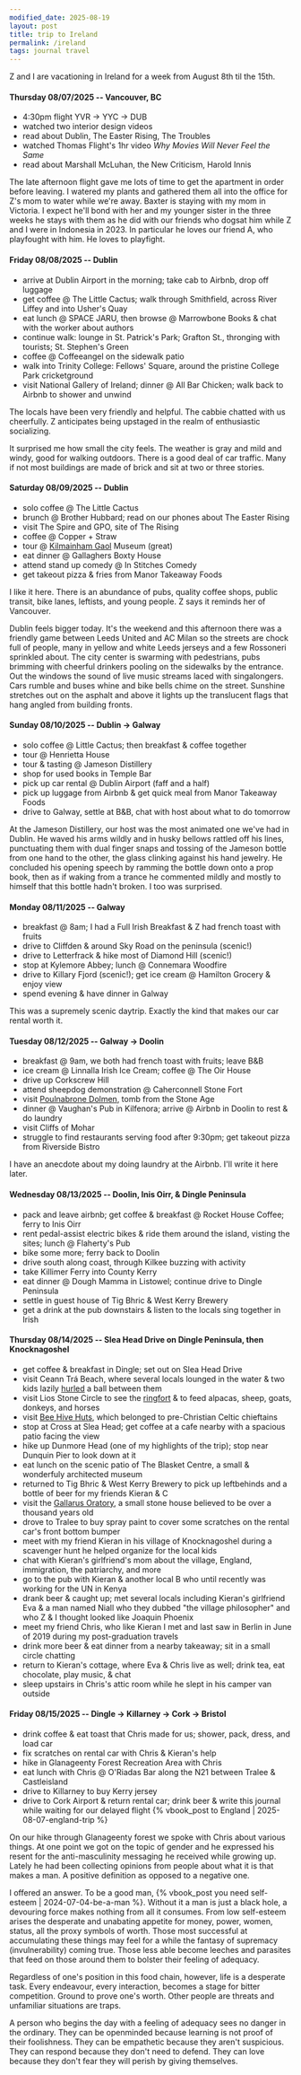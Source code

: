 ```yaml
---
modified_date: 2025-08-19
layout: post
title: trip to Ireland
permalink: /ireland
tags: journal travel
---
```


Z and I are vacationing in Ireland for a week from August 8th til the 15th.
<!--more-->

#### Thursday 08/07/2025 -- Vancouver, BC

- 4:30pm flight YVR -> YYC -> DUB
- watched two interior design videos
- read about Dublin, The Easter Rising, The Troubles
- watched Thomas Flight's 1hr video _Why Movies Will Never Feel the Same_
- read about Marshall McLuhan, the New Criticism, Harold Innis

The late afternoon flight gave me lots of time to get the apartment in order before leaving.
I watered my plants and gathered them all into the office for Z's mom to water while we're away.
Baxter is staying with my mom in Victoria.
I expect he'll bond with her and my younger sister in the three weeks he stays with them as he did with our friends who dogsat him while Z and I were in Indonesia in 2023.
In particular he loves our friend A, who playfought with him.
He loves to playfight.

#### Friday 08/08/2025 -- Dublin

- arrive at Dublin Airport in the morning; take cab to Airbnb, drop off luggage
- get coffee @ The Little Cactus; walk through Smithfield, across River Liffey and into Usher's Quay
- eat lunch @ SPACE JARU, then browse @ Marrowbone Books & chat with the worker about authors
- continue walk: lounge in St. Patrick's Park; Grafton St., thronging with tourists; St. Stephen's Green
- coffee @ Coffeeangel on the sidewalk patio
- walk into Trinity College: Fellows' Square, around the pristine College Park cricketground
- visit National Gallery of Ireland; dinner @ All Bar Chicken; walk back to Airbnb to shower and unwind

The locals have been very friendly and helpful.
The cabbie chatted with us cheerfully.
Z anticipates being upstaged in the realm of enthusiastic socializing.

It surprised me how small the city feels.
The weather is gray and mild and windy, good for walking outdoors.
There is a good deal of car traffic.
Many if not most buildings are made of brick and sit at two or three stories.

#### Saturday 08/09/2025 -- Dublin

- solo coffee @ The Little Cactus
- brunch @ Brother Hubbard; read on our phones about The Easter Rising
- visit The Spire and GPO, site of The Rising
- coffee @ Copper + Straw
- tour @ [Kilmainham Gaol](https://en.wikipedia.org/wiki/Kilmainham_Gaol) Museum (great)
- eat dinner @ Gallaghers Boxty House
- attend stand up comedy @ In Stitches Comedy
- get takeout pizza & fries from Manor Takeaway Foods

I like it here.
There is an abundance of pubs, quality coffee shops, public transit, bike lanes, leftists, and young people.
Z says it reminds her of Vancouver.

Dublin feels bigger today.
It's the weekend and this afternoon there was a friendly game between Leeds United and AC Milan so the streets are chock full of people, many in yellow and white Leeds jerseys and a few Rossoneri sprinkled about.
The city center is swarming with pedestrians, pubs brimming with cheerful drinkers pooling on the sidewalks by the entrance.
Out the windows the sound of live music streams laced with singalongers.
Cars rumble and buses whine and bike bells chime on the street.
Sunshine stretches out on the asphalt and above it lights up the translucent flags that hang angled from building fronts.

#### Sunday 08/10/2025 -- Dublin -> Galway

- solo coffee @ Little Cactus; then breakfast & coffee together
- tour @ Henrietta House
- tour & tasting @ Jameson Distillery
- shop for used books in Temple Bar
- pick up car rental @ Dublin Airport (faff and a half)
- pick up luggage from Airbnb & get quick meal from Manor Takeaway Foods
- drive to Galway, settle at B&B, chat with host about what to do tomorrow

At the Jameson Distillery, our host was the most animated one we've had in Dublin.
He waved his arms wildly and in husky bellows rattled off his lines, punctuating them with dual finger snaps and tossing of the Jameson bottle from one hand to the other, the glass clinking against his hand jewelry.
He concluded his opening speech by ramming the bottle down onto a prop book, then as if waking from a trance he commented mildly and mostly to himself that this bottle hadn't broken.
I too was surprised.

#### Monday 08/11/2025 -- Galway

- breakfast @ 8am; I had a Full Irish Breakfast & Z had french toast with fruits
- drive to Cliffden & around Sky Road on the peninsula (scenic!)
- drive to Letterfrack & hike most of Diamond Hill (scenic!)
- stop at Kylemore Abbey; lunch @ Connemara Woodfire
- drive to Killary Fjord (scenic!); get ice cream @ Hamilton Grocery & enjoy view
- spend evening & have dinner in Galway

This was a supremely scenic daytrip.
Exactly the kind that makes our car rental worth it.

#### Tuesday 08/12/2025 -- Galway -> Doolin

- breakfast @ 9am, we both had french toast with fruits; leave B&B
- ice cream @ Linnalla Irish Ice Cream; coffee @ The Oir House
- drive up Corkscrew Hill
- attend sheepdog demonstration @ Caherconnell Stone Fort
- visit [Poulnabrone Dolmen](https://en.wikipedia.org/wiki/Poulnabrone_dolmen), tomb from the Stone Age
- dinner @ Vaughan's Pub in Kilfenora; arrive @ Airbnb in Doolin to rest & do laundry
- visit Cliffs of Mohar
- struggle to find restaurants serving food after 9:30pm; get takeout pizza from Riverside Bistro

I have an anecdote about my doing laundry at the Airbnb.
I'll write it here later.

#### Wednesday 08/13/2025 -- Doolin, Inis Oirr, & Dingle Peninsula

- pack and leave airbnb; get coffee & breakfast @ Rocket House Coffee; ferry to Inis Oirr
- rent pedal-assist electric bikes & ride them around the island, visting the sites; lunch @ Flaherty's Pub
- bike some more; ferry back to Doolin
- drive south along coast, through Kilkee buzzing with activity
- take Killimer Ferry into County Kerry
- eat dinner @ Dough Mamma in Listowel; continue drive to Dingle Peninsula
- settle in guest house of Tig Bhric & West Kerry Brewery
- get a drink at the pub downstairs & listen to the locals sing together in Irish

#### Thursday 08/14/2025 -- Slea Head Drive on Dingle Peninsula, then Knocknagoshel

- get coffee & breakfast in Dingle; set out on Slea Head Drive
- visit Ceann Trá Beach, where several locals lounged in the water & two kids lazily [hurled](https://en.wikipedia.org/wiki/Hurling) a ball between them
- visit Lios Stone Circle to see the [ringfort](https://en.wikipedia.org/wiki/Ringfort) & to feed alpacas, sheep, goats, donkeys, and horses
- visit [Bee Hive Huts](https://en.wikipedia.org/wiki/Cloch%C3%A1n), which belonged to pre-Christian Celtic chieftains
- stop at Cross at Slea Head; get coffee at a cafe nearby with a spacious patio facing the view
- hike up Dunmore Head (one of my highlights of the trip); stop near Dunquin Pier to look down at it
- eat lunch on the scenic patio of The Blasket Centre, a small & wonderfuly architected museum
- returned to Tig Bhric & West Kerry Brewery to pick up leftbehinds and a bottle of beer for my friends Kieran & C
- visit the [Gallarus Oratory](https://en.wikipedia.org/wiki/Gallarus_Oratory), a small stone house believed to be over a thousand years old
- drove to Tralee to buy spray paint to cover some scratches on the rental car's front bottom bumper
- meet with my friend Kieran in his village of Knocknagoshel during a scavenger hunt he helped organize for the local kids
- chat with Kieran's girlfriend's mom about the village, England, immigration, the patriarchy, and more
- go to the pub with Kieran & another local B who until recently was working for the UN in Kenya
- drank beer & caught up; met several locals including Kieran's girlfriend Eva & a man named Niall who they dubbed "the village philosopher" and who Z & I thought looked like Joaquin Phoenix
- meet my friend Chris, who like Kieran I met and last saw in Berlin in June of 2019 during my post-graduation travels
- drink more beer & eat dinner from a nearby takeaway; sit in a small circle chatting
- return to Kieran's cottage, where Eva & Chris live as well; drink tea, eat chocolate, play music, & chat
- sleep upstairs in Chris's attic room while he slept in his camper van outside

#### Friday 08/15/2025 -- Dingle -> Killarney -> Cork -> Bristol

- drink coffee & eat toast that Chris made for us; shower, pack, dress, and load car
- fix scratches on rental car with Chris & Kieran's help
- hike in Glanageenty Forest Recreation Area with Chris
- eat lunch with Chris @ O'Riadas Bar along the N21 between Tralee & Castleisland
- drive to Killarney to buy Kerry jersey
- drive to Cork Airport & return rental car; drink beer & write this journal while waiting for our delayed flight {% vbook_post to England | 2025-08-07-england-trip %}

On our hike through Glanageenty forest we spoke with Chris about various things.
At one point we got on the topic of gender and he expressed his resent for the anti-masculinity messaging he received while growing up.
Lately he had been collecting opinions from people about what it is that makes a man.
A positive definition as opposed to a negative one.

I offered an answer.
To be a good man, {% vbook_post you need self-esteem | 2024-07-04-be-a-man %}.
Without it a man is just a black hole, a devouring force makes nothing from all it consumes.
From low self-esteem arises the desperate and unabating appetite for money, power, women, status, all the proxy symbols of worth.
Those most successful at accumulating these things may feel for a while the fantasy of supremacy (invulnerability) coming true.
Those less able become leeches and parasites that feed on those around them to bolster their feeling of adequacy.

Regardless of one's position in this food chain, however, life is a desperate task.
Every endeavour, every interaction, becomes a stage for bitter competition.
Ground to prove one's worth.
Other people are threats and unfamiliar situations are traps.

A person who begins the day with a feeling of adequacy sees no danger in the ordinary.
They can be openminded because learning is not proof of their foolishness.
They can be empathetic because they aren't suspicious.
They can respond because they don't need to defend.
They can love because they don't fear they will perish by giving themselves.

